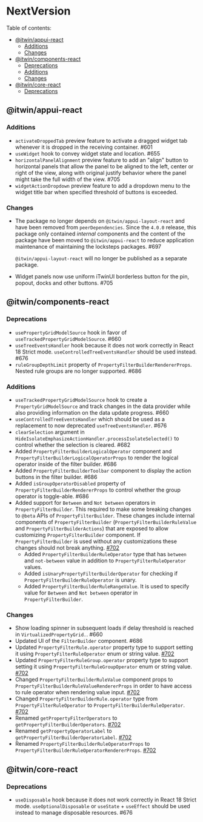 # NextVersion <!-- omit from toc -->

Table of contents:

- [@itwin/appui-react](#itwinappui-react)
  - [Additions](#additions)
  - [Changes](#changes)
- [@itwin/components-react](#itwincomponents-react)
  - [Deprecations](#deprecations)
  - [Additions](#additions-1)
  - [Changes](#changes-1)
- [@itwin/core-react](#itwincore-react)
  - [Deprecations](#deprecations-1)

## @itwin/appui-react

### Additions

- `activateDroppedTab` preview feature to activate a dragged widget tab whenever it is dropped in the receiving container. #601
- `useWidget` hook to convey widget state and location. #655
- `horizontalPanelAlignment` preview feature to add an "align" button to horizontal panels that allow the panel to be aligned to the left, center or right of the view, along with original justify behavior where the panel might take the full width of the view. #705
- `widgetActionDropdown` preview feature to add a dropdown menu to the widget title bar when specified threshold of buttons is exceeded.

### Changes

- The package no longer depends on `@itwin/appui-layout-react` and have been removed from `peerDependencies`. Since the `4.0.0` release, this package only contained _internal_ components and the content of the package have been moved to `@itwin/appui-react` to reduce application maintenance of maintaining the locksteps packages. #697

  `@itwin/appui-layout-react` will no longer be published as a separate package.

- Widget panels now use uniform iTwinUI borderless button for the pin, popout, docks and other buttons. #705

## @itwin/components-react

### Deprecations

- `usePropertyGridModelSource` hook in favor of `useTrackedPropertyGridModelSource`. #660
- `useTreeEventsHandler` hook because it does not work correctly in React 18 Strict mode. `useControlledTreeEventsHandler` should be used instead. #676
- `ruleGroupDepthLimit` property of `PropertyFilterBuilderRendererProps`. Nested rule groups are no longer supported. #686

### Additions

- `useTrackedPropertyGridModelSource` hook to create a `PropertyGridModelSource` and track changes in the data provider while also providing information on the data update progress. #660
- `useControlledTreeEventsHandler` which should be used as a replacement to now deprecated `useTreeEventsHandler`. #676
- `clearSelection` argument in `HideIsolateEmphasizeActionHandler.processIsolateSelected()` to control whether the selection is cleared. #682
- Added `PropertyFilterBuilderLogicalOperator` component and `PropertyFilterBuilderLogicalOperatorProps` to render the logical operator inside of the filter builder. #686
- Added `PropertyFilterBuilderToolbar` component to display the action buttons in the filter builder. #686
- Added `isGroupOperatorDisabled` property of `PropertyFilterBuilderRendererProps` to control whether the group operator is toggle-able. #686
- Added support for `Between` and `Not between` operators in `PropertyFilterBuilder`. This required to make some breaking changes to `@beta` APIs of `PropertyFilterBuilder`. These changes include internal components of `PropertyFilterBuilder` (`PropertyFilterBuilderRuleValue` and `PropertyFilterBuilderActions`) that are exposed to allow customizing `PropertyFilterBuilder` component. If `PropertyFilterBuilder` is used without any customizations these changes should not break anything. [#702](https://github.com/iTwin/appui/pull/702)
  - Added `PropertyFilterBuilderRuleOperator` type that has `between` and `not-between` value in addition to `PropertyFilterRuleOperator` values.
  - Added `isUnaryPropertyFilterBuilderOperator` for checking if `PropertyFilterBuilderRuleOperator` is unary.
  - Added `PropertyFilterBuilderRuleRangeValue`. It is used to specify value for `Between` and `Not between` operator in `PropertyFilterBuilder`.

### Changes

- Show loading spinner in subsequent loads if delay threshold is reached in `VirtualizedPropertyGrid.`. #660
- Updated UI of the `FilterBuilder` component. #686
- Updated `PropertyFilterRule.operator` property type to support setting it using `PropertyFilterRuleOperator` enum or string value. [#702](https://github.com/iTwin/appui/pull/702)
- Updated `PropertyFilterRuleGroup.operator` property type to support setting it using `PropertyFilterRuleGroupOperator` enum or string value. [#702](https://github.com/iTwin/appui/pull/702)
- Changed `PropertyFilterBuilderRuleValue` component props to `PropertyFilterBuilderRuleValueRendererProps` in order to have access to rule operator when rendering value input. [#702](https://github.com/iTwin/appui/pull/702)
- Changed `PropertyFilterBuilderRule.operator` type from `PropertyFilterRuleOperator` to `PropertyFilterBuilderRuleOperator`. [#702](https://github.com/iTwin/appui/pull/702)
- Renamed `getPropertyFilterOperators` to `getPropertyFilterBuilderOperators`. [#702](https://github.com/iTwin/appui/pull/702)
- Renamed `getPropertyOperatorLabel` to `getPropertyFilterBuilderOperatorLabel`. [#702](https://github.com/iTwin/appui/pull/702)
- Renamed `PropertyFilterBuilderRuleOperatorProps` to `PropertyFilterBuilderRuleOperatorRendererProps`. [#702](https://github.com/iTwin/appui/pull/702)

## @itwin/core-react

### Deprecations

- `useDisposable` hook because it does not work correctly in React 18 Strict mode. `useOptionalDisposable` or `useState` + `useEffect` should be used instead to manage disposable resources. #676
